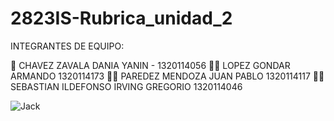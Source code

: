 # 2823IS-Rubrica_unidad_2

INTEGRANTES DE EQUIPO:

🙋 CHAVEZ ZAVALA DANIA YANIN - 1320114056
🙋‍♂️ LOPEZ GONDAR ARMANDO 1320114173
🙋‍♂️ PAREDEZ MENDOZA JUAN PABLO 1320114117
🙋‍♂️ SEBASTIAN ILDEFONSO IRVING GREGORIO 1320114046

![Jack](https://media.tenor.com/3OuELqnK2tcAAAAM/jackfrost-jackfrostpersona.gif "Jack")

